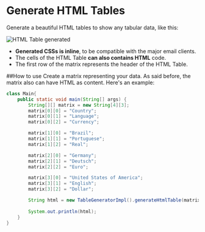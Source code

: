 # Generate HTML Tables
Generate a beautiful HTML tables to show any tabular data, like this:

![HTML Table generated](example/countries_html.png)

* **Generated CSSs is inline**, to be compatible with the major email clients.
* The cells of the HTML Table **can also contains HTML** code.
* The first row of the matrix represents the header of the HTML Table.


##How to use
Create a matrix representing your data. As said before, the matrix also can have HTML as content.
Here's an example:

```java
class Main{
    public static void main(String[] args) {
        String[][] matrix = new String[4][3];
        matrix[0][0] = "Country";
        matrix[0][1] = "Language";
        matrix[0][2] = "Currency";

        matrix[1][0] = "Brazil";
        matrix[1][1] = "Portuguese";
        matrix[1][2] = "Real";

        matrix[2][0] = "Germany";
        matrix[2][1] = "Deutsch";
        matrix[2][2] = "Euro";

        matrix[3][0] = "United States of America";
        matrix[3][1] = "English";
        matrix[3][2] = "Dollar";

        String html = new TableGeneratorImpl().generateHtmlTable(matrix).toString();
        
        System.out.println(html);
    }
}
```
